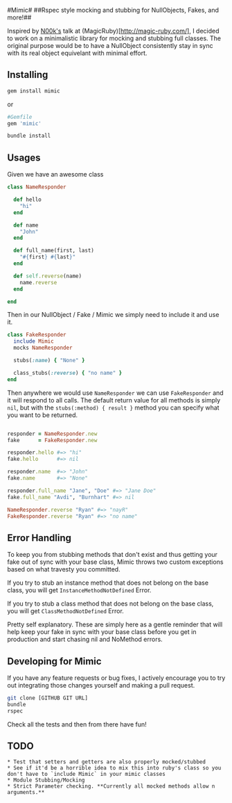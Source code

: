 #Mimic#
##Rspec style mocking and stubbing for NullObjects, Fakes, and more!##

Inspired by [N00k's](http://www.twitter.com/n00k) talk at (MagicRuby)[http://magic-ruby.com/], I decided to work on a minimalistic library for mocking and stubbing full classes. The original purpose would be to have a NullObject consistently stay in sync with its real object equivelant with minimal effort.

## Installing ##

````sh
gem install mimic
````
or

````ruby
#Gemfile
gem 'mimic'
````

````sh
bundle install
````

## Usages ##

Given we have an awesome class
````ruby
class NameResponder

  def hello
    "hi"
  end

  def name
    "John"
  end

  def full_name(first, last)
    "#{first} #{last}"
  end

  def self.reverse(name)
    name.reverse
  end

end
````

Then in our NullObject / Fake / Mimic we simply need to include it and use it.
````ruby
class FakeResponder
  include Mimic
  mocks NameResponder

  stubs(:name) { "None" }

  class_stubs(:reverse) { "no name" }
end
````

Then anywhere we would use `NameResponder` we can use `FakeResponder` and it will respond to all calls. The default return value for all methods is simply `nil`, but with the `stubs(:method) { result }` method you can specify what you want to be returned.

````ruby

responder = NameResponder.new
fake      = FakeResponder.new

responder.hello #=> "hi"
fake.hello      #=> nil

responder.name  #=> "John"
fake.name       #=> "None"

responder.full_name "Jane", "Doe" #=> "Jane Doe"
fake.full_name "Avdi", "Burnhart" #=> nil

NameResponder.reverse "Ryan" #=> "nayR"
FakeResponder.reverse "Ryan" #=> "no name"

````

## Error Handling ##
To keep you from stubbing methods that don't exist and thus getting your fake out of sync with your base class, Mimic throws two custom exceptions based on what travesty you committed. 

If you try to stub an instance method that does not belong on the base class, you will get `InstanceMethodNotDefined` Error.

If you try to stub a class method that does not belong on the base class, you will get `ClassMethodNotDefined` Error.

Pretty self explanatory. These are simply here as a gentle reminder that will help keep your fake in sync with your base class before you get in production and start chasing nil and NoMethod errors.



## Developing for Mimic ##
If you have any feature requests or bug fixes, I actively encourage you to try out integrating those changes yourself and making a pull request.

````sh
git clone [GITHUB GIT URL]
bundle
rspec
````
Check all the tests and then from there have fun!


## TODO ##

    * Test that setters and getters are also properly mocked/stubbed
    * See if it'd be a horrible idea to mix this into ruby's class so you don't have to `include Mimic` in your mimic classes
    * Module Stubbing/Mocking
    * Strict Parameter checking. **Currently all mocked methods allow n arguments.**
